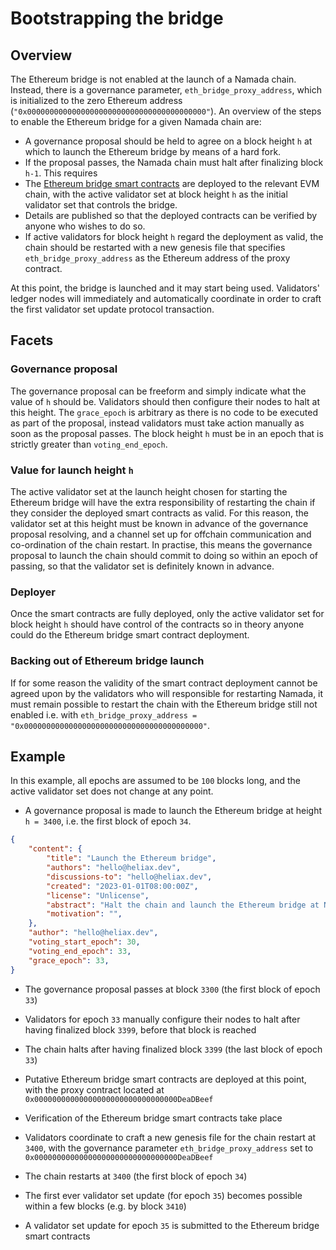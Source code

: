 # Bootstrapping the bridge

## Overview

The Ethereum bridge is not enabled at the launch of a Namada chain. Instead,
there is a governance parameter, `eth_bridge_proxy_address`, which is
initialized to the zero Ethereum address
(`"0x0000000000000000000000000000000000000000"`). An overview of the steps to
enable the Ethereum bridge for a given Namada chain are:

- A governance proposal should be held to agree on a block height `h` at which
  to launch the Ethereum bridge by means of a hard fork.
- If the proposal passes, the Namada chain must halt after finalizing block
  `h-1`. This requires
- The [Ethereum bridge smart contracts](./ethereum_smart_contracts.md) are
  deployed to the relevant EVM chain, with the active validator set at block
  height `h` as the initial validator set that controls the bridge.
- Details are published so that the deployed contracts can be verified by anyone
  who wishes to do so.
- If active validators for block height `h` regard the deployment as valid, the
  chain should be restarted with a new genesis file that specifies
  `eth_bridge_proxy_address` as the Ethereum address of the proxy contract.

At this point, the bridge is launched and it may start being used. Validators'
ledger nodes will immediately and automatically coordinate in order to craft the
first validator set update protocol transaction.

## Facets

### Governance proposal

The governance proposal can be freeform and simply indicate what the value of
`h` should be. Validators should then configure their nodes to halt at this
height. The `grace_epoch` is arbitrary as there is no code to be executed as
part of the proposal, instead validators must take action manually as soon as
the proposal passes. The block height `h` must be in an epoch that is strictly
greater than `voting_end_epoch`.

### Value for launch height `h`

The active validator set at the launch height chosen for starting the Ethereum
bridge will have the extra responsibility of restarting the chain if they
consider the deployed smart contracts as valid. For this reason, the validator
set at this height must be known in advance of the governance proposal
resolving, and a channel set up for offchain communication and co-ordination of
the chain restart. In practise, this means the governance proposal to launch the
chain should commit to doing so within an epoch of passing, so that the
validator set is definitely known in advance.

### Deployer

Once the smart contracts are fully deployed, only the active validator set for
block height `h` should have control of the contracts so in theory anyone could
do the Ethereum bridge smart contract deployment.

### Backing out of Ethereum bridge launch

If for some reason the validity of the smart contract deployment cannot be
agreed upon by the validators who will responsible for restarting Namada, it
must remain possible to restart the chain with the Ethereum bridge still not
enabled i.e. with `eth_bridge_proxy_address =
"0x0000000000000000000000000000000000000000"`.

## Example

In this example, all epochs are assumed to be `100` blocks long, and the active
validator set does not change at any point.

- A governance proposal is made to launch the Ethereum bridge at height `h =
  3400`, i.e. the first block of epoch `34`.

```json
{
    "content": {
        "title": "Launch the Ethereum bridge",
        "authors": "hello@heliax.dev",
        "discussions-to": "hello@heliax.dev",
        "created": "2023-01-01T08:00:00Z",
        "license": "Unlicense",
        "abstract": "Halt the chain and launch the Ethereum bridge at Namada block height 3400",
        "motivation": "",
    },
    "author": "hello@heliax.dev",
    "voting_start_epoch": 30,
    "voting_end_epoch": 33,
    "grace_epoch": 33,
}
```

- The governance proposal passes at block `3300` (the first block of epoch `33`)

- Validators for epoch `33` manually configure their nodes to halt after having
  finalized block `3399`, before that block is reached

- The chain halts after having finalized block `3399` (the last block of epoch
  `33`)

- Putative Ethereum bridge smart contracts are deployed at this point, with the
  proxy contract located at `0x00000000000000000000000000000000DeaDBeef`

- Verification of the Ethereum bridge smart contracts take place

- Validators coordinate to craft a new genesis file for the chain restart at
  `3400`, with the governance parameter `eth_bridge_proxy_address` set to
  `0x00000000000000000000000000000000DeaDBeef`

- The chain restarts at `3400` (the first block of epoch `34`)

- The first ever validator set update (for epoch `35`) becomes possible within a
  few blocks (e.g. by block `3410`)

- A validator set update for epoch `35` is submitted to the Ethereum bridge
  smart contracts
